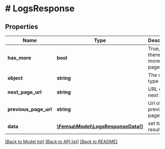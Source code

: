# # LogsResponse

## Properties

Name | Type | Description | Notes
------------ | ------------- | ------------- | -------------
**has_more** | **bool** | True, if there are more pages. | [optional] [readonly]
**object** | **string** | The object type | [optional] [readonly]
**next_page_url** | **string** | URL of the next page. | [optional]
**previous_page_url** | **string** | Url of the previous page. | [optional]
**data** | [**\Femsa\Model\LogsResponseData[]**](LogsResponseData.md) | set to page results. | [optional]

[[Back to Model list]](../../README.md#models) [[Back to API list]](../../README.md#endpoints) [[Back to README]](../../README.md)
